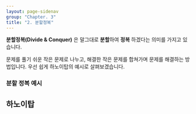 ```yaml
---
layout: page-sidenav
group: "Chapter. 3"
title: "2. 분할정복"
---
```


**분할정복(Divide & Conquer)** 은 말그대로 **분할**하여 **정복** 하겠다는 의미를 가지고 있습니다.

문제를 풀기 쉬운 작은 문제로 나누고, 해결한 작은 문제를 합쳐가며 문제를 해결하는 방법입니다. 우선 쉽게 하노이탑의 예시로 살펴보겠습니다.

### 분할 정복 예시

## 하노이탑
